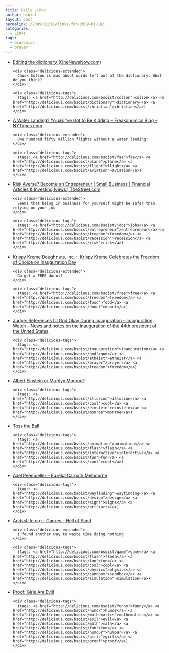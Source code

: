 ```yaml
---
title: Daily Links
author: bsoist
layout: post
permalink: /2009/01/18/links-for-2009-01-18/
categories:
  - Links
tags:
  - economics
  - prayer
---
```

<ul class="delicious">
  <li>
    <div class="delicious-link">
      <a href="http://www.onenewsnow.com/Perspectives/Default.aspx?id=387490">Editing the dictionary (OneNewsNow.com)</a>
    </div>
    
    <div class="delicious-extended">
      Chuck Colson is mad about words left out of the dictionary. What do you think?
    </div>
    
    <div class="delicious-tags">
      (tags: <a href="http://delicious.com/bsoist/colson">colson</a> <a href="http://delicious.com/bsoist/dictionary">dictionary</a> <a href="http://delicious.com/bsoist/christian">christian</a>)
    </div>
  </li>
  
  <li>
    <div class="delicious-link">
      <a href="http://freakonomics.blogs.nytimes.com/2009/01/16/a-water-landing-youve-got-to-be-kidding/">A Water Landing? Youâ€™ve Got to Be Kidding &#8211; Freakonomics Blog &#8211; NYTimes.com</a>
    </div>
    
    <div class="delicious-extended">
      One hundred fifty million flights without a water landing!
    </div>
    
    <div class="delicious-tags">
      (tags: <a href="http://delicious.com/bsoist/faa">faa</a> <a href="http://delicious.com/bsoist/plane">plane</a> <a href="http://delicious.com/bsoist/flight">flight</a> <a href="http://delicious.com/bsoist/aviation">aviation</a>)
    </div>
  </li>
  
  <li>
    <div class="delicious-link">
      <a href="http://www.thestreet.com/story/10457098/1/risk-averse-become-an-entrepreneur.html?puc=_tscrss">Risk Averse? Become an Entrepreneur | Small Business | Financial Articles & Investing News | TheStreet.com</a>
    </div>
    
    <div class="delicious-extended">
      Seems that being in business for yourself might be safer than relying on your job.
    </div>
    
    <div class="delicious-tags">
      (tags: <a href="http://delicious.com/bsoist/jobs">jobs</a> <a href="http://delicious.com/bsoist/entrepreneur">entrepreneur</a> <a href="http://delicious.com/bsoist/freedom">freedom</a> <a href="http://delicious.com/bsoist/recession">recession</a> <a href="http://delicious.com/bsoist/risk">risk</a>)
    </div>
  </li>
  
  <li>
    <div class="delicious-link">
      <a href="http://sev.prnewswire.com/food-beverages/20090114/AQW52414012009-1.html">Krispy Kreme Doughnuts, Inc. :: Krispy Kreme Celebrates the Freedom of Choice on Inauguration Day</a>
    </div>
    
    <div class="delicious-extended">
      Go get a FREE donut!
    </div>
    
    <div class="delicious-tags">
      (tags: <a href="http://delicious.com/bsoist/free">free</a> <a href="http://delicious.com/bsoist/freedom">freedom</a> <a href="http://delicious.com/bsoist/food">food</a> <a href="http://delicious.com/bsoist/donut">donut</a>)
    </div>
  </li>
  
  <li>
    <div class="delicious-link">
      <a href="http://voices.washingtonpost.com/inauguration-watch/2009/01/judge_references_to_god_okay_d.html">Judge: References to God Okay During Inauguration &#8211; Inauguration Watch &#8211; News and notes on the inauguration of the 44th president of the United States</a>
    </div>
    
    <div class="delicious-tags">
      (tags: <a href="http://delicious.com/bsoist/inauguration">inauguration</a> <a href="http://delicious.com/bsoist/god">god</a> <a href="http://delicious.com/bsoist/atheist">atheist</a> <a href="http://delicious.com/bsoist/prayer">prayer</a> <a href="http://delicious.com/bsoist/freedom">freedom</a>)
    </div>
  </li>
  
  <li>
    <div class="delicious-link">
      <a href="http://jimspages.com/AEorMM.htm">Albert Einstein or Marilyn Monroe?</a>
    </div>
    
    <div class="delicious-tags">
      (tags: <a href="http://delicious.com/bsoist/illusion">illusion</a> <a href="http://delicious.com/bsoist/cool">cool</a> <a href="http://delicious.com/bsoist/einstein">einstein</a> <a href="http://delicious.com/bsoist/monroe">monroe</a>)
    </div>
  </li>
  
  <li>
    <div class="delicious-link">
      <a href="http://dura.cell.free.fr/home/swf/arms12.swf">Toss the Ball</a>
    </div>
    
    <div class="delicious-tags">
      (tags: <a href="http://delicious.com/bsoist/animation">animation</a> <a href="http://delicious.com/bsoist/flash">flash</a> <a href="http://delicious.com/bsoist/interactive">interactive</a> <a href="http://delicious.com/bsoist/fun">fun</a> <a href="http://delicious.com/bsoist/cool">cool</a>)
    </div>
  </li>
  
  <li>
    <div class="delicious-link">
      <a href="http://de-war.de/eurekacarpark.html">Axel Peemoeller &#8211; Eureka Carpark Melbourne</a>
    </div>
    
    <div class="delicious-tags">
      (tags: <a href="http://delicious.com/bsoist/wayfinding">wayfinding</a> <a href="http://delicious.com/bsoist/design">design</a> <a href="http://delicious.com/bsoist/signs">signs</a> <a href="http://delicious.com/bsoist/art">art</a>)
    </div>
  </li>
  
  <li>
    <div class="delicious-link">
      <a href="http://andyslife.org/games/sand.php">AndysLife.org &#8211; Games &#8211; Hell of Sand</a>
    </div>
    
    <div class="delicious-extended">
      I found another way to waste time doing nothing
    </div>
    
    <div class="delicious-tags">
      (tags: <a href="http://delicious.com/bsoist/game">game</a> <a href="http://delicious.com/bsoist/flash">flash</a> <a href="http://delicious.com/bsoist/fun">fun</a> <a href="http://delicious.com/bsoist/cool">cool</a> <a href="http://delicious.com/bsoist/physics">physics</a> <a href="http://delicious.com/bsoist/sandbox">sandbox</a> <a href="http://delicious.com/bsoist/simulation">simulation</a>)
    </div>
  </li>
  
  <li>
    <div class="delicious-link">
      <a href="http://www.msxnet.org/humour/girls-are-evil.jpg">Proof: Girls Are Evil!</a>
    </div>
    
    <div class="delicious-tags">
      (tags: <a href="http://delicious.com/bsoist/funny">funny</a> <a href="http://delicious.com/bsoist/humor">humor</a> <a href="http://delicious.com/bsoist/mathematics">mathematics</a> <a href="http://delicious.com/bsoist/evil">evil</a> <a href="http://delicious.com/bsoist/math">math</a> <a href="http://delicious.com/bsoist/fun">fun</a> <a href="http://delicious.com/bsoist/humour">humour</a> <a href="http://delicious.com/bsoist/girls">girls</a> <a href="http://delicious.com/bsoist/proof">proof</a>)
    </div>
  </li>
</ul>

